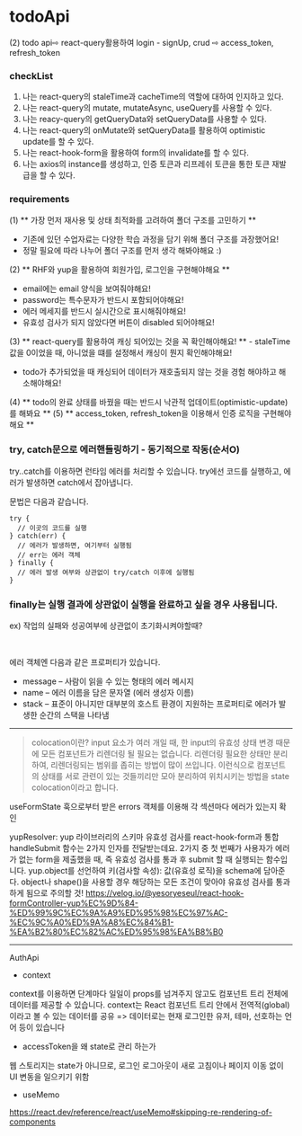 # todoApi

(2) todo api⇨ react-query활용하여 login - signUp, crud ⇨ access_token, refresh_token

### checkList

1. 나는 react-query의 staleTime과 cacheTime의 역할에 대하여 인지하고 있다.
2. 나는 react-query의 mutate, mutateAsync, useQuery를 사용할 수 있다.
3. 나는 reacy-query의 getQueryData와 setQueryData를 사용할 수 있다.
4. 나는 react-query의 onMutate와 setQueryData를 활용하여 optimistic update를 할 수 있다.
5. 나는 react-hook-form을 활용하여 form의 invalidate를 할 수 있다.
6. 나는 axios의 instance를 생성하고, 인증 토큰과 리프레쉬 토큰을 통한 토큰 재발급을 할 수 있다.

### requirements

(1) ** 가장 먼저 재사용 및 상태 최적화를 고려하여 폴더 구조를 고민하기 **

-   기존에 있던 수업자료는 다양한 학습 과정을 담기 위해 폴더 구조를 과장했어요!
-   정말 필요에 따라 나누어 폴더 구조를 먼저 생각 해봐야해요 :)

(2) ** RHF와 yup을 활용하여 회원가입, 로그인을 구현해야해요 **

-   email에는 email 양식을 보여줘야해요!
-   password는 특수문자가 반드시 포함되어야해요!
-   에러 메세지를 반드시 실시간으로 표시해줘야해요!
-   유효성 검사가 되지 않았다면 버튼이 disabled 되어야해요!

(3) ** react-query를 활용하여 캐싱 되어있는 것을 꼭 확인해야해요! ** - staleTime 값을 0이었을 때, 아니었을 떄를 설정해서 캐싱이 뭔지 확인해야해요!

-   todo가 추가되었을 때 캐싱되어 데이터가 재호출되지 않는 것을 경험 해야하고 해소해야해요!

(4) ** todo의 완료 상태를 바꿨을 때는 반드시 낙관적 업데이트(optimistic-update)를 해봐요 **
(5) ** access_token, refresh_token을 이용해서 인증 로직을 구현해야해요 **

### try, catch문으로 에러핸들링하기 - 동기적으로 작동(순서O)

try..catch를 이용하면 런타임 에러를 처리할 수 있습니다. try에선 코드를 실행하고, 에러가 발생하면 catch에서 잡아냅니다.

문법은 다음과 같습니다.

```
try {
  // 이곳의 코드를 실행
} catch(err) {
  // 에러가 발생하면, 여기부터 실행됨
  // err는 에러 객체
} finally {
  // 에러 발생 여부와 상관없이 try/catch 이후에 실행됨
}
```

### finally는 실행 결과에 상관없이 실행을 완료하고 싶을 경우 사용됩니다.

ex) 작업의 실패와 성공여부에 상관없이 초기화시켜야할때?

<br/>

에러 객체엔 다음과 같은 프로퍼티가 있습니다.

-   message – 사람이 읽을 수 있는 형태의 에러 메시지
-   name – 에러 이름을 담은 문자열 (에러 생성자 이름)
-   stack – 표준이 아니지만 대부분의 호스트 환경이 지원하는 프로퍼티로 에러가 발생한 순간의 스택을 나타냄

---

> colocation이란?
> input 요소가 여러 개일 때, 한 input의 유효성 상태 변경 때문에 모든 컴포넌트가 리렌더링 될 필요는 없습니다.
> 리렌더링 필요한 상태만 분리하여, 리렌더링되는 범위를 좁히는 방법이 많이 쓰입니다.
> 이런식으로 컴포넌트의 상태를 서로 관련이 있는 것들끼리만 모아 분리하여 위치시키는 방법을 state colocation이라고 합니다.

useFormState 훅으로부터 받은 errors 객체를 이용해 각 섹션마다 에러가 있는지 확인

yupResolver: yup 라이브러리의 스키마 유효성 검사를 react-hook-form과 통합
handleSubmit 함수는 2가지 인자를 전달받는데요.
2가지 중 첫 번째가 사용자가 에러가 없는 form을 제출했을 때, 즉 유효성 검사를 통과 후 submit 할 때 실행되는 함수입니다.
yup.object를 선언하여 키(검사할 속성): 값(유효성 로직)을 schema에 담아준다.
object나 shape()을 사용할 경우 해당하는 모든 조건이 맞아야 유효성 검사를 통과하게 됨으로 주의할 것!
https://velog.io/@yesoryeseul/react-hook-formController-yup%EC%9D%84-%ED%99%9C%EC%9A%A9%ED%95%98%EC%97%AC-%EC%9C%A0%ED%9A%A8%EC%84%B1-%EA%B2%80%EC%82%AC%ED%95%98%EA%B8%B0

---

AuthApi </br>

-   context

context를 이용하면 단계마다 일일이 props를 넘겨주지 않고도 컴포넌트 트리 전체에 데이터를 제공할 수 있습니다.
context는 React 컴포넌트 트리 안에서 전역적(global)이라고 볼 수 있는 데이터를 공유
=> 데이터로는 현재 로그인한 유저, 테마, 선호하는 언어 등이 있습니다

-   accessToken을 왜 state로 관리 하는가

웹 스토리지는 state가 아니므로, 로그인 로그아웃이 새로 고침이나 페이지 이동 없이
UI 변동을 일으키기 위함

-   useMemo

https://react.dev/reference/react/useMemo#skipping-re-rendering-of-components
